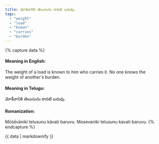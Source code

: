 ```yaml
---
title: మోశేవానికి తెలుసును కావటి బరువు.
tags:
  - "weight"
  - "load"
  - "known"
  - "carries"
  - "burden"
---
```


{% capture data %}
#### Meaning in English:
The weight of a load is known to him who carries it.
No one knows the weight of another's burden.

#### Meaning in Telugu:
మోశేవానికి తెలుసును కావటి బరువు.

#### Romanization:
Mōśēvāniki telusunu kāvaṭi baruvu.
Mosevaniki telusunu kavati baruvu.
{% endcapture %}

{{ data | markdownify }}


